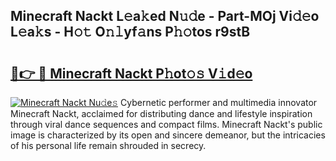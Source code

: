 ## Minecraft Nackt L𝚎a𝚔ed N𝚞𝚍e - Part-MOj Vi𝚍𝚎o L𝚎a𝚔s - H𝚘𝚝 O𝚗𝚕yf𝚊ns P𝚑𝚘tos r9stB

# <h2><a href="http://kf1g9gs.oniu.top/?m=Minecraft+Nackt">🔗👉 🔴 Minecraft Nackt P𝚑ot𝚘𝚜 V𝚒d𝚎o</a></h2>

[![Minecraft Nackt Nu𝚍e𝚜](https://i.imgur.com/0qMVB7G.gif)](http://kf1g9gs.oniu.top/?m=Minecraft+Nackt)
Cybernetic performer and multimedia innovator Minecraft Nackt, acclaimed for distributing dance and lifestyle inspiration through viral dance sequences and compact films. Minecraft Nackt's public image is characterized by its open and sincere demeanor, but the intricacies of his personal life remain shrouded in secrecy.  
